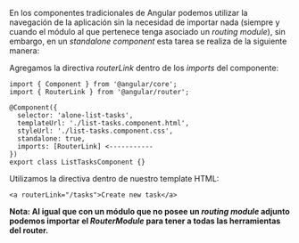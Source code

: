 En los componentes tradicionales de Angular podemos utilizar la navegación de la aplicación sin la necesidad de importar nada (siempre y cuando el módulo al que pertenece tenga asociado un *routing module*), sin embargo, en un *standalone component* esta tarea se realiza de la siguiente manera:

Agregamos la directiva *routerLink* dentro de los *imports* del componente:

```
import { Component } from '@angular/core';
import { RouterLink } from '@angular/router';

@Component({
  selector: 'alone-list-tasks',
  templateUrl: './list-tasks.component.html',
  styleUrl: './list-tasks.component.css',
  standalone: true,
  imports: [RouterLink] <-----------
})
export class ListTasksComponent {}
```

Utilizamos la directiva dentro de nuestro template HTML:

```
<a routerLink="/tasks">Create new task</a>
```

**Nota: Al igual que con un módulo que no posee un *routing module* adjunto podemos importar el *RouterModule* para tener a todas las herramientas del router.**